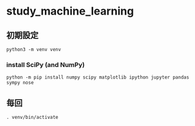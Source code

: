 # study_machine_learning

## 初期設定

```
python3 -m venv venv
```

### install SciPy (and NumPy)

```
python -m pip install numpy scipy matplotlib ipython jupyter pandas sympy nose
```

## 毎回

```
. venv/bin/activate
```
